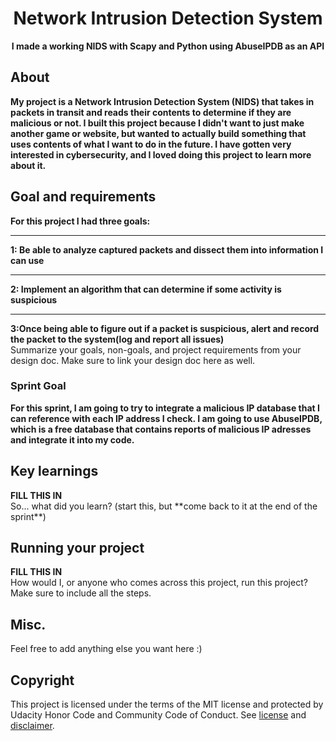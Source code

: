 <div align="center"></div>
<h1 align="center">Network Intrusion Detection System</h1>
<p align="center"><strong>I made a working NIDS with Scapy and Python using AbuseIPDB as an API</strong>
<br/>

<h2>About</h2>
<strong>My project is a Network Intrusion Detection System (NIDS) that takes in packets in transit and reads their contents to determine if they are malicious or not.  I built this project because I didn't want to just make another game or website, but wanted to actually build something that uses contents of what I want to do in the future.  I have gotten very interested in cybersecurity, and I loved doing this project to learn more about it.</strong><br/>


<h2>Goal and requirements</h2>
<strong>For this project I had three goals: <hr> 1: Be able to analyze captured packets and dissect them into information I can use <hr> 2: Implement an algorithm that can determine if some activity is suspicious<hr> 3:Once being able to figure out if a packet is suspicious, alert and record the packet to the system(log and report all issues)</strong><br/>
 Summarize your goals, non-goals, and project requirements from your design doc. Make sure to link your design doc here as well.
 
 <h3>Sprint Goal</h3>
<strong>For this sprint, I am going to try to integrate a malicious IP database that I can reference with each IP address I check.  I am going to use AbuseIPDB, which is a free database that contains reports of malicious IP adresses and integrate it into my code.</strong><br/>

<h2>Key learnings</h2>
<strong>FILL THIS IN</strong><br/>
So... what did you learn? (start this, but **come back to it at the end of the sprint**)

<h2>Running your project</h2>
<strong>FILL THIS IN</strong><br/>
How would I, or anyone who comes across this project, run this project? Make sure to include all the steps.

<h2>Misc.</h2>
Feel free to add anything else you want here :)

<h2>Copyright</h2>
This project is licensed under the terms of the MIT license and protected by Udacity Honor Code and Community Code of Conduct. See <a href="LICENSE.md">license</a> and <a href="LICENSE.DISCLAIMER.md">disclaimer</a>.
